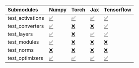 | Submodules       | Numpy                                                                                                                           | Torch                                                                                                                           | Jax                                                                                                                             | Tensorflow                                                                                                                      |
|:-----------------|:--------------------------------------------------------------------------------------------------------------------------------|:--------------------------------------------------------------------------------------------------------------------------------|:--------------------------------------------------------------------------------------------------------------------------------|:--------------------------------------------------------------------------------------------------------------------------------|
| test_activations | <a href="https://github.com/unifyai/ivy/runs/7901957810?check_suite_focus=true" rel="noopener noreferrer" target="_blank">✅</a> | <a href="https://github.com/unifyai/ivy/runs/7901958617?check_suite_focus=true" rel="noopener noreferrer" target="_blank">✅</a> | <a href="https://github.com/unifyai/ivy/runs/7901959353?check_suite_focus=true" rel="noopener noreferrer" target="_blank">✅</a> | <a href="https://github.com/unifyai/ivy/runs/7901960170?check_suite_focus=true" rel="noopener noreferrer" target="_blank">✅</a> |
| test_converters  | <a href="https://github.com/unifyai/ivy/runs/7901957945?check_suite_focus=true" rel="noopener noreferrer" target="_blank">✅</a> | <a href="https://github.com/unifyai/ivy/runs/7901958726?check_suite_focus=true" rel="noopener noreferrer" target="_blank">❌</a> | <a href="https://github.com/unifyai/ivy/runs/7901959499?check_suite_focus=true" rel="noopener noreferrer" target="_blank">❌</a> | <a href="https://github.com/unifyai/ivy/runs/7901960284?check_suite_focus=true" rel="noopener noreferrer" target="_blank">✅</a> |
| test_layers      | <a href="https://github.com/unifyai/ivy/runs/7901958056?check_suite_focus=true" rel="noopener noreferrer" target="_blank">✅</a> | <a href="https://github.com/unifyai/ivy/runs/7901958842?check_suite_focus=true" rel="noopener noreferrer" target="_blank">❌</a> | <a href="https://github.com/unifyai/ivy/runs/7901959637?check_suite_focus=true" rel="noopener noreferrer" target="_blank">✅</a> | <a href="https://github.com/unifyai/ivy/runs/7901960402?check_suite_focus=true" rel="noopener noreferrer" target="_blank">✅</a> |
| test_modules     | <a href="https://github.com/unifyai/ivy/runs/7901958163?check_suite_focus=true" rel="noopener noreferrer" target="_blank">✅</a> | <a href="https://github.com/unifyai/ivy/runs/7901958970?check_suite_focus=true" rel="noopener noreferrer" target="_blank">❌</a> | <a href="https://github.com/unifyai/ivy/runs/7901959763?check_suite_focus=true" rel="noopener noreferrer" target="_blank">❌</a> | <a href="https://github.com/unifyai/ivy/runs/7901960520?check_suite_focus=true" rel="noopener noreferrer" target="_blank">❌</a> |
| test_norms       | <a href="https://github.com/unifyai/ivy/runs/7901958300?check_suite_focus=true" rel="noopener noreferrer" target="_blank">❌</a> | <a href="https://github.com/unifyai/ivy/runs/7901959090?check_suite_focus=true" rel="noopener noreferrer" target="_blank">❌</a> | <a href="https://github.com/unifyai/ivy/runs/7901959893?check_suite_focus=true" rel="noopener noreferrer" target="_blank">❌</a> | <a href="https://github.com/unifyai/ivy/runs/7901960698?check_suite_focus=true" rel="noopener noreferrer" target="_blank">❌</a> |
| test_optimizers  | <a href="https://github.com/unifyai/ivy/runs/7901958444?check_suite_focus=true" rel="noopener noreferrer" target="_blank">✅</a> | <a href="https://github.com/unifyai/ivy/runs/7901959205?check_suite_focus=true" rel="noopener noreferrer" target="_blank">✅</a> | <a href="https://github.com/unifyai/ivy/runs/7901960059?check_suite_focus=true" rel="noopener noreferrer" target="_blank">✅</a> | <a href="https://github.com/unifyai/ivy/runs/7901960832?check_suite_focus=true" rel="noopener noreferrer" target="_blank">✅</a> |
